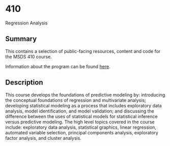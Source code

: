 # 410

Regression Analysis

## Summary

This contains a selection of public-facing resources, content and code for the MSDS 410 course.

Information about the program can be found [here](https://sps.northwestern.edu/masters/data-science/program-courses.php?course_id=4766).

## Description

This course develops the foundations of predictive modeling by: introducing the conceptual foundations of regression and multivariate analysis; developing statistical modeling as a process that includes exploratory data analysis, model identification, and model validation; and discussing the difference between the uses of statistical models for statistical inference versus predictive modeling. The high level topics covered in the course include: exploratory data analysis, statistical graphics, linear regression, automated variable selection, principal components analysis, exploratory factor analysis, and cluster analysis.
